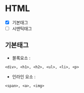 # HTML
- [x] 기본태그
- [ ] 시맨틱태그

## 기본태그
+ 블록요소 :
```
<div>, <h1>, <h2>, <ul>, <li>, <p>
```
+ 인라인 요소 :
```
<span>, <a>, <img>
```
